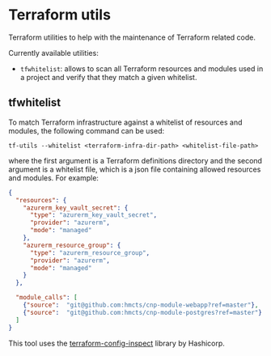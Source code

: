 # Terraform utils

Terraform utilities to help with the maintenance of Terraform related code.

Currently available utilities:
- `tfwhitelist`: allows to scan all Terraform resources and modules used in a project and verify that they match a given whitelist.  


## tfwhitelist

To match Terraform infrastructure against a whitelist of resources and modules, the following command can be 
used:

```shell script
tf-utils --whitelist <terraform-infra-dir-path> <whitelist-file-path>
```

where the first argument is a Terraform definitions directory and the second argument is a whitelist file, which is a json file containing allowed resources and modules. 
For example:

```json
{
  "resources": {
    "azurerm_key_vault_secret": {
      "type": "azurerm_key_vault_secret",
      "provider": "azurerm",
      "mode": "managed"
    },
    "azurerm_resource_group": {
      "type": "azurerm_resource_group",
      "provider": "azurerm",
      "mode": "managed"
    }
  },

  "module_calls": [
    {"source":  "git@github.com:hmcts/cnp-module-webapp?ref=master"},
    {"source":  "git@github.com:hmcts/cnp-module-postgres?ref=master"}
  ]
}
```

This tool uses the [terraform-config-inspect](https://github.com/hashicorp/terraform-config-inspect) library by Hashicorp. 